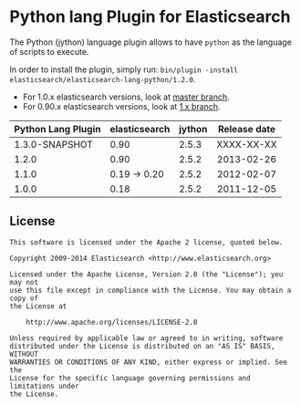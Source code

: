 Python lang Plugin for Elasticsearch
==================================

The Python (jython) language plugin allows to have `python` as the language of scripts to execute.

In order to install the plugin, simply run: `bin/plugin -install elasticsearch/elasticsearch-lang-python/1.2.0`.

* For 1.0.x elasticsearch versions, look at [master branch](https://github.com/elasticsearch/elasticsearch-lang-python/tree/master).
* For 0.90.x elasticsearch versions, look at [1.x branch](https://github.com/elasticsearch/elasticsearch-lang-python/tree/1.x).

|     Python Lang Plugin      |    elasticsearch    |  jython  | Release date |
|-----------------------------|---------------------|----------|:------------:|
| 1.3.0-SNAPSHOT              | 0.90                |  2.5.3   |  XXXX-XX-XX  |
| 1.2.0                       | 0.90                |  2.5.2   |  2013-02-26  |
| 1.1.0                       | 0.19 -> 0.20        |  2.5.2   |  2012-02-07  |
| 1.0.0                       | 0.18                |  2.5.2   |  2011-12-05  |

License
-------

    This software is licensed under the Apache 2 license, quoted below.

    Copyright 2009-2014 Elasticsearch <http://www.elasticsearch.org>

    Licensed under the Apache License, Version 2.0 (the "License"); you may not
    use this file except in compliance with the License. You may obtain a copy of
    the License at

        http://www.apache.org/licenses/LICENSE-2.0

    Unless required by applicable law or agreed to in writing, software
    distributed under the License is distributed on an "AS IS" BASIS, WITHOUT
    WARRANTIES OR CONDITIONS OF ANY KIND, either express or implied. See the
    License for the specific language governing permissions and limitations under
    the License.
